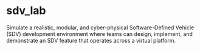 # sdv_lab
Simulate a realistic, modular, and cyber-physical Software-Defined Vehicle (SDV) development environment where teams can design, implement, and demonstrate an SDV feature that operates across a virtual platform.
